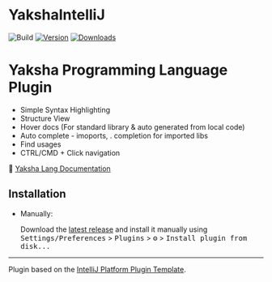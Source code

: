 # YakshaIntelliJ

![Build](https://github.com/YakshaLang/YakshaIntelliJ/workflows/Build/badge.svg)
[![Version](https://img.shields.io/jetbrains/plugin/v/PLUGIN_ID.svg)](https://plugins.jetbrains.com/plugin/PLUGIN_ID)
[![Downloads](https://img.shields.io/jetbrains/plugin/d/PLUGIN_ID.svg)](https://plugins.jetbrains.com/plugin/PLUGIN_ID)
<!--
## Template ToDo list
- [x] Create a new [IntelliJ Platform Plugin Template][template] project.
- [ ] Get familiar with the [template documentation][template].
- [x] Verify the [pluginGroup](./gradle.properties), [plugin ID](./src/main/resources/META-INF/plugin.xml) and [sources package](./src/main/kotlin).
- [x] Review the [Legal Agreements](https://plugins.jetbrains.com/docs/marketplace/legal-agreements.html).
- [ ] [Publish a plugin manually](https://plugins.jetbrains.com/docs/intellij/publishing-plugin.html?from=IJPluginTemplate) for the first time.
- [ ] Set the Plugin ID in the above README badges.
- [ ] Set the [Deployment Token](https://plugins.jetbrains.com/docs/marketplace/plugin-upload.html).
- [ ] Click the <kbd>Watch</kbd> button on the top of the [IntelliJ Platform Plugin Template][template] to be notified about releases containing new features and fixes.
-->

<!-- Plugin description -->
# Yaksha Programming Language Plugin
* Simple Syntax Highlighting
* Structure View
* Hover docs (For standard library & auto generated from local code)
* Auto complete - imoports, . completion for imported libs
* Find usages
* CTRL/CMD + Click navigation

🔗 [Yaksha Lang Documentation](https://yakshalang.github.io/)
<!-- Plugin description end -->

## Installation
<!-- 
- Using IDE built-in plugin system:
  
  <kbd>Settings/Preferences</kbd> > <kbd>Plugins</kbd> > <kbd>Marketplace</kbd> > <kbd>Search for "YakshaIntelliJ"</kbd> >
  <kbd>Install Plugin</kbd>
   -->
- Manually:

  Download the [latest release](https://github.com/YakshaLang/YakshaIntelliJ/releases/latest) and install it manually using
  <kbd>Settings/Preferences</kbd> > <kbd>Plugins</kbd> > <kbd>⚙️</kbd> > <kbd>Install plugin from disk...</kbd>


---
Plugin based on the [IntelliJ Platform Plugin Template][template].

[template]: https://github.com/JetBrains/intellij-platform-plugin-template
